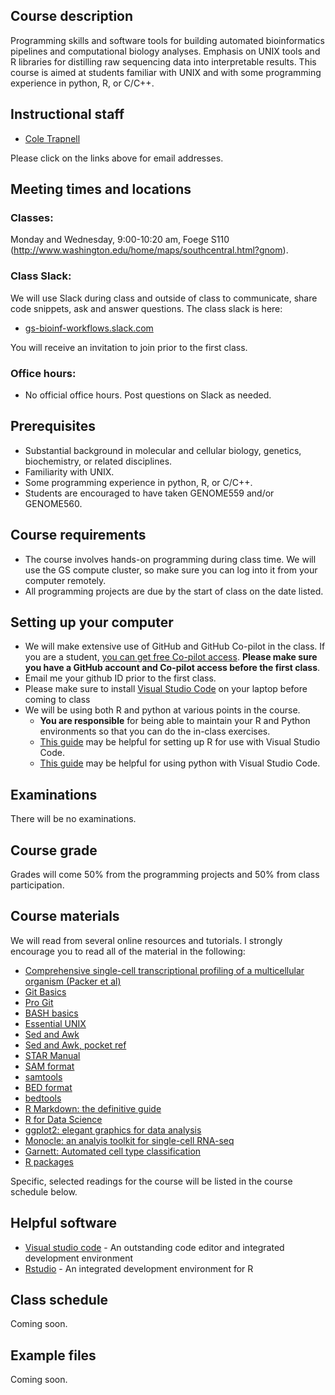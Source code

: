 <meta charset="utf-8"/>
<script type="text/x-mathjax-config">
  MathJax.Hub.Config({
    // Don't process any delimiters, only <script type="math/tex">
    // tags generated by kramdown from $$...$$ in source.
    // (Could also avoid loading tex preprocessor - only need
    // tex input jax - but not worth the trouble.)
    tex2jax: {
      inlineMath: [],
      displayMath: [],
    }
  });
</script>
<script src="https://cdnjs.cloudflare.com/ajax/libs/mathjax/2.7.0/MathJax.js?config=TeX-AMS_HTML"></script>

## Course description
Programming skills and software tools for building automated bioinformatics pipelines and computational biology analyses. Emphasis on UNIX tools and R libraries for distilling raw sequencing data into interpretable results.  This course is aimed at students familiar with UNIX and with some programming experience in python, R, or C/C++.

## Instructional staff
* [Cole Trapnell](http://cole-trapnell-lab.github.io/team/cole-trapnell/)

Please click on the links above for email addresses.

## Meeting times and locations
### Classes: 

Monday and Wednesday, 9:00-10:20 am, Foege S110 (http://www.washington.edu/home/maps/southcentral.html?gnom).

### Class Slack: 
We will use Slack during class and outside of class to communicate, share code snippets, ask and answer questions. The class slack is here:
* [gs-bioinf-workflows.slack.com](https://gs-bioinf-workflows.slack.com)

You will receive an invitation to join prior to the first class.

### Office hours: 
* No official office hours. Post questions on Slack as needed.

## Prerequisites
* Substantial background in molecular and cellular biology, genetics, biochemistry, or related disciplines.
* Familiarity with UNIX.
* Some programming experience in python, R, or C/C++. 
* Students are encouraged to have taken GENOME559 and/or GENOME560.

## Course requirements
* The course involves hands-on programming during class time. We will use the GS compute cluster, so make sure you can log into it from your computer remotely.
* All programming projects are due by the start of class on the date listed.

## Setting up your computer
* We will make extensive use of GitHub and GitHub Co-pilot in the class. If you are a student, [you can get free Co-pilot access](https://docs.github.com/en/copilot/managing-copilot/managing-copilot-as-an-individual-subscriber/managing-your-github-copilot-pro-subscription/getting-free-access-to-copilot-pro-as-a-student-teacher-or-maintainer). **Please make sure you have a GitHub account and Co-pilot access before the first class**. 
* Email me your github ID prior to the first class.
* Please make sure to install [Visual Studio Code](https://code.visualstudio.com/) on your laptop before coming to class
* We will be using both R and python at various points in the course. 
  * **You are responsible** for being able to maintain your R and Python environments so that you can do the in-class exercises. 
  * [This guide](https://www.datanovia.com/books/r-in-vscode/) may be helpful for setting up R for use with Visual Studio Code. 
  * [This guide](https://code.visualstudio.com/docs/python/python-tutorial) may be helpful for using python with Visual Studio Code.

## Examinations

There will be no examinations.

## Course grade
Grades will come 50% from the programming projects and 50% from class participation.   

## Course materials
We will read from several online resources and tutorials. I strongly encourage you to read all of the material in the following:

* [Comprehensive single-cell transcriptional profiling of a multicellular organism (Packer et al)](http://cole-trapnell-lab.github.io/papers/cao-scrnaseq-combinatorial-indexing/)
* [Git Basics](https://www.freecodecamp.org/news/learn-the-basics-of-git-in-under-10-minutes-da548267cc91/)
* [Pro Git](https://git-scm.com/book/en/v2)
* [BASH basics](https://tldp.org/HOWTO/Bash-Prog-Intro-HOWTO.html)
* [Essential UNIX](https://www.unixtutorial.org/basic-unix-commands)
* [Sed and Awk](https://learning.oreilly.com/library/view/sed-awk/1565922255/)
* [Sed and Awk, pocket ref](https://learning.oreilly.com/library/view/sed-and-awk/0596003528/)
* [STAR Manual](https://github.com/alexdobin/STAR/blob/master/doc/STARmanual.pdf)
* [SAM format](https://samtools.github.io/hts-specs/SAMv1.pdf)
* [samtools](http://www.htslib.org/doc/samtools.html)
* [BED format](http://genome.ucsc.edu/FAQ/FAQformat#format1)
* [bedtools](https://bedtools.readthedocs.io/en/latest/)
* [R Markdown: the definitive guide](https://bookdown.org/yihui/rmarkdown/)
* [R for Data Science](https://r4ds.had.co.nz/)
* [ggplot2: elegant graphics for data analysis](https://github.com/hadley/ggplot2-book)
* [Monocle: an analyis toolkit for single-cell RNA-seq](https://cole-trapnell-lab.github.io/monocle3/)
* [Garnett: Automated cell type classification](https://cole-trapnell-lab.github.io/garnett/)
* [R packages](http://r-pkgs.had.co.nz/)

Specific, selected readings for the course will be listed in the course schedule below.

## Helpful software

* [Visual studio code](https://code.visualstudio.com/) - An outstanding code editor and integrated development environment
* [Rstudio](https://rstudio.com/) - An integrated development environment for R

## Class schedule

Coming soon.

<!-- 
| Date |  Topic | Reading | Assigments
| ---- | ------------- | ----------------- | ---------- | 
|  3/25   | Course overview, student setup, and version control [html](slides/class_1_intro/) [pdf](slides/class_1_intro.pdf) | [Git Basics](https://https://www.freecodecamp.org/news/learn-the-basics-of-git-in-under-10-minutes-da548267cc91/; [Packer et al](http://cole-trapnell-lab.github.io/papers/cao-scrnaseq-combinatorial-indexing/))  | |
|  3/27  | Intro to bioinformatics pipelines, automation [html](slides/class_2_automation) | [Essential UNIX](https://www.unixtutorial.org/basic-unix-commands); [BASH basics (sections 1-7)](https://tldp.org/HOWTO/Bash-Prog-Intro-HOWTO.html) | |
|   4/1   | Tools for working with tables [html](slides/class_3_tools_for_tables) | [Sed and Awk](https://learning.oreilly.com/library/view/sed-awk/1565922255/) | |
|   4/3   | NGS read alignment [html](slides/class_4_ngs_read_alignment)  | [SAM format](https://samtools.github.io/hts-specs/SAMv1.pdf); [bedtools](https://bedtools.readthedocs.io/en/latest/) | |
|   4/8  | no class, Cole at NHGRI Training Meeting | | Project 1 due | 
|   4/10   | Bespoke tools for exploratory analysis [html](slides/class_8_tools_for_sc_rna_seq) | [Monocle documentation](https://cole-trapnell-lab.github.io/monocle3/); [Garnett documentation](https://cole-trapnell-lab.github.io/garnett/) |  |
|   4/15  | Electronic lab notebooks with Markdown [html](slides/class_5_electronic_lab_notebooks);  |  [R for Data Science (Chapter 27)](https://r4ds.had.co.nz/); [R Markdown (chapter 3)](https://bookdown.org/yihui/rmarkdown/) | |
|   4/17   | Making figures [html](slides/class_6_making_figures) |  [R for Data Science (Chapter 13)](https://r4ds.had.co.nz/)  | |
|   4/22   | Tools for working with tables, part II [html](slides/class_7_tools_for_tables_part_2); Relational databases [html](slides/class_9_relational_databases)| [R for Data Science (Chapters 10, 12, and 5 )](https://r4ds.had.co.nz/);  [R for Data Science (Chapter 13)](https://r4ds.had.co.nz/)  | |
|   4/24   | R packages [html](slides/class_10_R_packages) | [R packages (Wickham)](http://r-pkgs.had.co.nz/) |  Project 2 due | | -->

## Example files

Coming soon.

<!-- * [qsub job script](example_files/example_qsub.sh)
* [grep & sed example 1](example_files/grep_sed_example1.txt)
* [grep & sed example 2](example_files/grep_sed_example2.txt)
* [jedi table 1](example_files/jedi_example1.txt)
* [jedi table 2](example_files/jedi_example2.txt)
* [jedi table 3](example_files/jedi_example3.txt)
* [example sci-RNA-seq read1](example_files/exampleR1.fastq)
* [example sci-RNA-seq read2](example_files/exampleR2.fastq)
* [small_reads.fastq](example_files/small_reads.fastq)
* [genes.bed](example_files/genes.bed) -->
